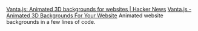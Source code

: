 
[Vanta.js: Animated 3D backgrounds for websites | Hacker News](https://news.ycombinator.com/item?id=29780423)
[Vanta.js - Animated 3D Backgrounds For Your Website](https://www.vantajs.com/)
Animated website backgrounds in a few lines of code.
